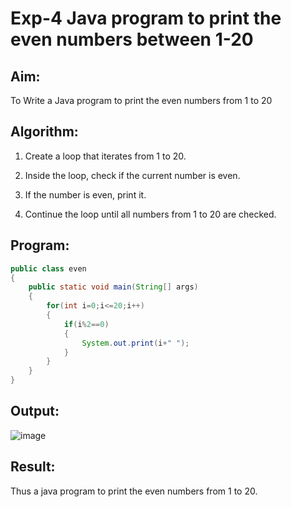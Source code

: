# Exp-4 Java program to print the even numbers between 1-20

## Aim:

To Write a Java program to print the even numbers from 1 to 20

## Algorithm:
1. Create a loop that iterates from 1 to 20.
 
2. Inside the loop, check if the current number is even.

3. If the number is even, print it.

4. Continue the loop until all numbers from 1 to 20 are checked.

## Program:
``` java
public class even
{
    public static void main(String[] args)
    {
        for(int i=0;i<=20;i++)
        {
            if(i%2==0)
            {
                System.out.print(i+" ");
            }
        }
    }
}
```
## Output:
![image](https://github.com/VaishnaviMariappan/Evennumbers/assets/94169913/e53cf96e-429e-4cf5-a4b8-21b6e3e4127e)

## Result:

Thus a java program to print the even numbers from 1 to 20.

